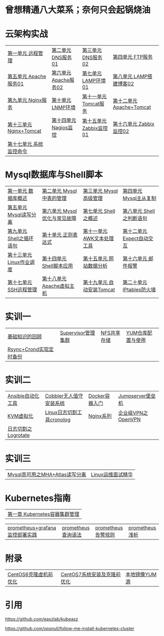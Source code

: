 # 曾想精通八大菜系；奈何只会起锅烧油



# 云架构实战

<table border="0">
    <tr>
        <td><a href="云架构实战/第一单元 远程管理/第一单元 远程管理.md">第一单元 远程管理</a></td>
		<td><a href="云架构实战/第二单元 DNS服务01/第二单元 DNS服务01.md">第二单元 DNS服务01</a></td>
        <td><a href="云架构实战/第三单元 DNS服务02/第三单元 DNS服务02.md">第三单元 DNS服务02</a></td>
        <td><a href="云架构实战/第四单元 FTP服务/第四单元 FTP服务.md">第四单元 FTP服务</a></td>
    </tr>
    <tr>
        <td><a href="云架构实战/第五单元 Apache服务01/第五单元 Apache服务01.md">第五单元 Apache服务01</a></td>
        <td><a href="云架构实战/第六单元 Apache服务02/第六单元 Apache服务02.md">第六单元 Apache服务02</a></td>
        <td><a href="云架构实战/第七单元 LAMP环境01/第七单元 LAMP环境01.md">第七单元 LAMP环境01</a></td>
        <td><a href="云架构实战/第八单元 LAMP搭建博客02/第八单元 LAMP搭建博客02.md">第八单元 LAMP搭建博客02</a></td>
    </tr>
	<tr>
        <td><a href="云架构实战/第九单元 Nginx服务/第九单元 Nginx服务.md">第九单元 Nginx服务</a></td>
        <td><a href="云架构实战/第十单元 LNMP环境/第十单元 LNMP环境.md">第十单元 LNMP环境</a></td>
        <td><a href="云架构实战/第十一单元 Tomcat服务/第十一单元 Tomcat服务.md">第十一单元 Tomcat服务</a></td>
        <td><a href="云架构实战/第十二单元 Apache+Tomcat/第十二单元 Apache+Tomcat.md">第十二单元 Apache+Tomcat</a></td>
    </tr>
	<tr>
        <td><a href="云架构实战/第十三单元 Nginx+Tomcat/第十三单元 Nginx+Tomcat.md">第十三单元 Nginx+Tomcat</a></td>
        <td><a href="云架构实战/第十四单元 Nagios监控/第十四单元 Nagios监控.md">第十四单元 Nagios监控</a></td>
        <td><a href="云架构实战/第十五单元 Zabbix监控01/第十五单元 Zabbix监控01.md">第十五单元 Zabbix监控01</a></td>
        <td><a href="云架构实战/第十六单元 Zabbix监控02/第十六单元 Zabbix监控02.md">第十六单元 Zabbix监控02</a></td>
    </tr>
	<tr>
        <td><a href="云架构实战/第十七单元 系统监控命令/第十七单元 系统监控命令.md">第十七单元 系统监控命令</a></td>
    </tr>
</table>



# Mysql数据库与Shell脚本

<table border="0">
    <tr>
        <td><a href="数据库与脚本技术/第一单元 数据库概述/第一单元 数据库概述.md">第一单元 数据库概述</a></td>
		<td><a href="数据库与脚本技术/第二单元 Mysql中表的管理/第二单元 Mysql中表的管理.md">第二单元 Mysql中表的管理</a></td>
        <td><a href="数据库与脚本技术/第三单元 Mysql高级管理/第三单元 Mysql高级管理.md">第三单元 Mysql高级管理</a></td>
        <td><a href="数据库与脚本技术/第四单元 Mysql主从复制/第四单元 Mysql主从复制.md">第四单元 Mysql主从复制</a></td>
    </tr>
    <tr>
        <td><a href="数据库与脚本技术/第五单元 Mysql读写分离/第五单元 Mysql读写分离.md">第五单元 Mysql读写分离</a></td>
        <td><a href="数据库与脚本技术/第六单元 Mysql优化与常见故障/第六单元 Mysql优化与常见故障.md">第六单元 Mysql优化与常见故障</a></td>
        <td><a href="数据库与脚本技术/第七单元 Shell之概述/第七单元 Shell之概述.md">第七单元 Shell之概述</a></td>
        <td><a href="数据库与脚本技术/第八单元 Shell之判断语句/第八单元 Shell之判断语句.md">第八单元 Shell之判断语句</a></td>
    </tr>
	<tr>
        <td><a href="数据库与脚本技术/第九单元 Shell之循环语句/第九单元 Shell之循环语句.md">第九单元 Shell之循环语句</a></td>
        <td><a href="数据库与脚本技术/第十单元 正则表达式/第十单元 正则表达式.md">第十单元 正则表达式</a></td>
        <td><a href="数据库与脚本技术/第十一单元 AWK文本处理工具/第十一单元 AWK文本处理工具.md">第十一单元 AWK文本处理工具</a></td>
        <td><a href="数据库与脚本技术/第十二单元 Expect自动交互/第十二单元 Expect自动交互.md">第十二单元 Expect自动交互</a></td>
    </tr>
	<tr>
        <td><a href="数据库与脚本技术/第十三单元 Linux作业调度/第十三单元 Linux作业调度.md">第十三单元 Linux作业调度</a></td>
        <td><a href="数据库与脚本技术/第十四单元 Shell脚本应用/第十四单元 Shell脚本应用.md">第十四单元 Shell脚本应用</a></td>
        <td><a href="数据库与脚本技术/第十五单元 网站数据分析/第十五单元 网站数据分析.md">第十五单元 网站数据分析</a></td>
        <td><a href="数据库与脚本技术/第十六单元 邮件报警/第十六单元 邮件报警.md">第十六单元 邮件报警</a></td>
    </tr>
	<tr>
        <td><a href="数据库与脚本技术/第十七单元 SSH远程管理/第十七单元 SSH远程管理.md">第十七单元 SSH远程管理</a></td>
		<td><a href="数据库与脚本技术/第十八单元 Apache虚拟主机/第十八单元 Apache虚拟主机.md">第十八单元 Apache虚拟主机</a></td>
		<td><a href="数据库与脚本技术/第十九单元 自动安装Tomcat/第十九单元 自动安装Tomcat.md">第十九单元 自动安装Tomcat</a></td>
		<td><a href="数据库与脚本技术/第二十单元 IPtables防火墙/第二十单元 IPtables防火墙.md">第二十单元 IPtables防火墙</a></td>
    </tr>
</table>



# 实训一

<table border="0">
    <tr>
        <td><a href="实训一/基础知识的回顾.md">基础知识的回顾</a></td>
        <td><a href="实训一/Supervisor管理集群.md">Supervisor管理集群</a></td>
        <td><a href="实训一/NFS共享存储.md">NFS共享存储</a></td> 
        <td><a href="实训一/YUM仓库配置与使用.md">YUM仓库配置与使用</a></td>
     <tr>
     <tr>
        <td><a href="实训一/Rsync+Crond实现定时备份.md">Rsync+Crond实现定时备份</a></td>
     <tr>
</table>



# 实训二

<table border="0">
    <tr>
        <td><a href="实训二/Ansible自动化工具.md">Ansible自动化工具</a></td>
        <td><a href="实训二/Cobbler无人值守安装系统.md">Cobbler无人值守安装系统</a></td>
        <td><a href="实训二/Docker容器入门.md">Docker容器入门</a></td>
        <td><a href="实训二/Jumpserver堡垒机.md">Jumpserver堡垒机</a></td>
    </tr>
    <tr>
        <td><a href="实训二/KVM虚拟化.md">KVM虚拟化</a></td>
        <td><a href="实训二/Linux日志切割工具cronolog.md">Linux日志切割工具cronolog</a></td>
        <td><a href="实训二/Nginx系列.md">Nginx系列</a></td>
        <td><a href="实训二/企业级VPN之OpenVPN.md">企业级VPN之OpenVPN</a></td>
    </tr>
    <tr>
        <td><a href="实训二/日志切割之Logrotate.md">日志切割之Logrotate</a></td>
    </tr>
</table>



# 实训三

<table border="0">
    <tr>
        <td><a href="实训三/Mysql高可用之MHA+Atlas.md">Mysql高可用之MHA+Atlas读写分离</a></td>
        <td><a href="实训三/Linux运维面试精华.md">Linux运维面试精华</a></td>
    </tr>
</table>



# Kubernetes指南

<table border="0">
    <tr>
        <td><a href="Kubernetes/第一章 Kubernetes容器集群管理.md">第一章 Kubernetes容器集群管理</a></td>
    </tr>
</table>



<table border="0">
    <tr>
    <td><a href="Kubernetes/prometheus+grafana监控部署实践.md">prometheus+grafana监控部署实践</a></td>
    <td><a href="Kubernetes/prometheus查询语法.md">prometheus查询语法</a></td>
    <td><a href="Kubernetes/prometheus告警规则.md">prometheus告警规则</a></td>
    <td><a href="Kubernetes/prometheus浅析.md">prometheus浅析</a></td>
    </tr>
</table>



# 附录

<table border="0">
    <tr>
        <td><a href="云架构实战/附录/CentOS6克隆虚机前优化.md">CentOS6克隆虚机前优化</a></td>
		<td><a href="云架构实战/附录/CentOS7系统安装及克隆前优化.md">CentOS7系统安装及克隆前优化</a></td>
        <td><a href="云架构实战/附录/本地镜像YUM源.md">本地镜像YUM源</a></td>
    </tr>
</table>





# 引用

 https://github.com/easzlab/kubeasz

 https://github.com/opsnull/follow-me-install-kubernetes-cluster 